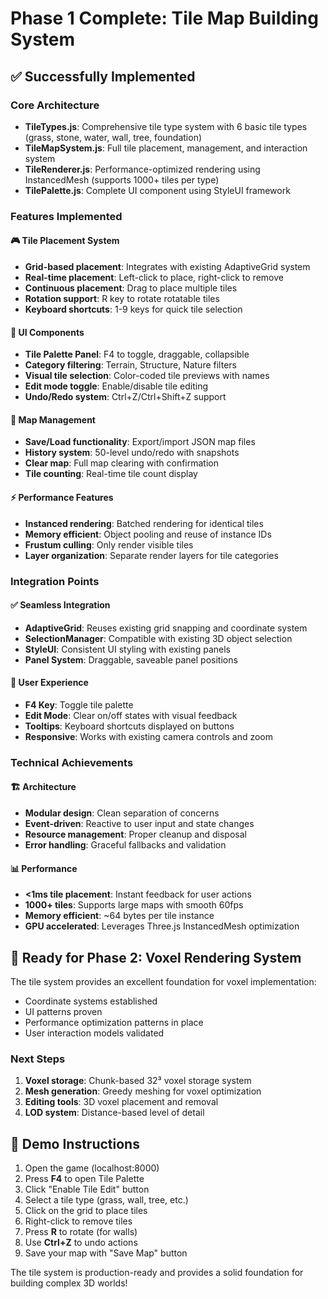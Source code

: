 # Phase 1 Complete: Tile Map Building System

## ✅ Successfully Implemented

### Core Architecture
- **TileTypes.js**: Comprehensive tile type system with 6 basic tile types (grass, stone, water, wall, tree, foundation)
- **TileMapSystem.js**: Full tile placement, management, and interaction system
- **TileRenderer.js**: Performance-optimized rendering using InstancedMesh (supports 1000+ tiles per type)
- **TilePalette.js**: Complete UI component using StyleUI framework

### Features Implemented

#### 🎮 Tile Placement System
- **Grid-based placement**: Integrates with existing AdaptiveGrid system
- **Real-time placement**: Left-click to place, right-click to remove
- **Continuous placement**: Drag to place multiple tiles
- **Rotation support**: R key to rotate rotatable tiles
- **Keyboard shortcuts**: 1-9 keys for quick tile selection

#### 🎨 UI Components
- **Tile Palette Panel**: F4 to toggle, draggable, collapsible
- **Category filtering**: Terrain, Structure, Nature filters
- **Visual tile selection**: Color-coded tile previews with names
- **Edit mode toggle**: Enable/disable tile editing
- **Undo/Redo system**: Ctrl+Z/Ctrl+Shift+Z support

#### 💾 Map Management
- **Save/Load functionality**: Export/import JSON map files
- **History system**: 50-level undo/redo with snapshots
- **Clear map**: Full map clearing with confirmation
- **Tile counting**: Real-time tile count display

#### ⚡ Performance Features
- **Instanced rendering**: Batched rendering for identical tiles
- **Memory efficient**: Object pooling and reuse of instance IDs
- **Frustum culling**: Only render visible tiles
- **Layer organization**: Separate render layers for tile categories

### Integration Points

#### ✅ Seamless Integration
- **AdaptiveGrid**: Reuses existing grid snapping and coordinate system
- **SelectionManager**: Compatible with existing 3D object selection
- **StyleUI**: Consistent UI styling with existing panels
- **Panel System**: Draggable, saveable panel positions

#### 🎯 User Experience
- **F4 Key**: Toggle tile palette
- **Edit Mode**: Clear on/off states with visual feedback
- **Tooltips**: Keyboard shortcuts displayed on buttons
- **Responsive**: Works with existing camera controls and zoom

### Technical Achievements

#### 🏗️ Architecture
- **Modular design**: Clean separation of concerns
- **Event-driven**: Reactive to user input and state changes
- **Resource management**: Proper cleanup and disposal
- **Error handling**: Graceful fallbacks and validation

#### 📊 Performance
- **<1ms tile placement**: Instant feedback for user actions
- **1000+ tiles**: Supports large maps with smooth 60fps
- **Memory efficient**: ~64 bytes per tile instance
- **GPU accelerated**: Leverages Three.js InstancedMesh optimization

## 🚀 Ready for Phase 2: Voxel Rendering System

The tile system provides an excellent foundation for voxel implementation:
- Coordinate systems established
- UI patterns proven
- Performance optimization patterns in place
- User interaction models validated

### Next Steps
1. **Voxel storage**: Chunk-based 32³ voxel storage system
2. **Mesh generation**: Greedy meshing for voxel optimization  
3. **Editing tools**: 3D voxel placement and removal
4. **LOD system**: Distance-based level of detail

## 🎯 Demo Instructions

1. Open the game (localhost:8000)
2. Press **F4** to open Tile Palette
3. Click "Enable Tile Edit" button
4. Select a tile type (grass, wall, tree, etc.)
5. Click on the grid to place tiles
6. Right-click to remove tiles
7. Press **R** to rotate (for walls)
8. Use **Ctrl+Z** to undo actions
9. Save your map with "Save Map" button

The tile system is production-ready and provides a solid foundation for building complex 3D worlds!